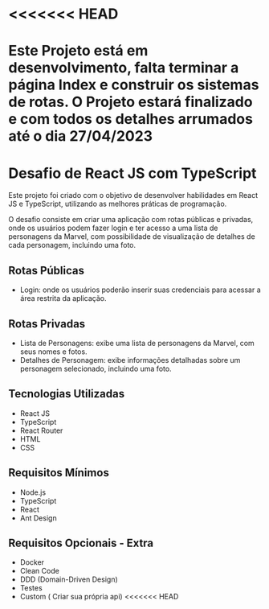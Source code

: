 <<<<<<< HEAD
=======
# Este Projeto está em desenvolvimento, falta terminar a página Index e construir os sistemas de rotas. O Projeto estará finalizado e com todos os detalhes arrumados até o dia 27/04/2023


# Desafio de React JS com TypeScript

Este projeto foi criado com o objetivo de desenvolver habilidades em React JS e TypeScript, utilizando as melhores práticas de programação.

O desafio consiste em criar uma aplicação com rotas públicas e privadas, onde os usuários podem fazer login e ter acesso a uma lista de personagens da Marvel, com possibilidade de visualização de detalhes de cada personagem, incluindo uma foto.

## Rotas Públicas

- Login: onde os usuários poderão inserir suas credenciais para acessar a área restrita da aplicação.

## Rotas Privadas

- Lista de Personagens: exibe uma lista de personagens da Marvel, com seus nomes e fotos.
- Detalhes de Personagem: exibe informações detalhadas sobre um personagem selecionado, incluindo uma foto.

## Tecnologias Utilizadas

- React JS
- TypeScript
- React Router
- HTML
- CSS

## Requisitos Mínimos

- Node.js
- TypeScript
- React
- Ant Design


## Requisitos Opcionais - Extra

- Docker
- Clean Code
- DDD (Domain-Driven Design)
- Testes
- Custom ( Criar sua própria api)
<<<<<<< HEAD


